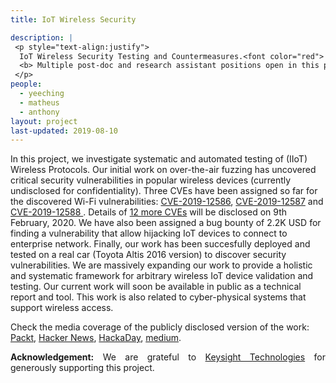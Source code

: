 ```yaml
---
title: IoT Wireless Security

description: |
 <p style="text-align:justify">
  IoT Wireless Security Testing and Countermeasures.<font color="red"> 
  <b> Multiple post-doc and research assistant positions open in this project starting as soon as possible.</b></font>
 </p>
people:
  - yeeching
  - matheus
  - anthony
layout: project
last-updated: 2019-08-10
---
```

<p style="text-align:justify">

In this project, we investigate systematic and automated testing 
of (IIoT) Wireless Protocols. Our initial work on over-the-air 
fuzzing has uncovered critical security vulnerabilities in popular 
wireless devices (currently undisclosed for confidentiality). Three 
CVEs have been assigned so far for the discovered Wi-Fi vulnerabilities: 
<a href="http://cve.mitre.org/cgi-bin/cvename.cgi?name=CVE-2019-12586" target="_blank">CVE-2019-12586</a>, 
<a href="http://cve.mitre.org/cgi-bin/cvename.cgi?name=CVE-2019-12587" target="_blank">CVE-2019-12587</a> and 
<a href="http://cve.mitre.org/cgi-bin/cvename.cgi?name=CVE-2019-12588" target="_blank">CVE-2019-12588 </a>. 
Details of <a href="https://asset-group.github.io/cves.html">12 more CVEs</a> 
will be disclosed on 9th February, 2020. We have also been assigned a bug 
bounty of 2.2K USD for finding a vulnerability that allow hijacking IoT 
devices to connect to enterprise network. Finally, our work has been 
succesfully deployed and tested on a real car (Toyota Altis 2016 version) 
to discover security vulnerabilities. We are massively expanding our work to 
provide a holistic and systematic framework for arbitrary wireless 
IoT device validation and testing. Our current work will soon be 
available in public as a technical report and tool. This work is 
also related to cyber-physical systems that support wireless access. 

Check the media coverage of the publicly disclosed version of the work: 
<a href="https://hub.packtpub.com/espressif-iot-devices-susceptible-to-wifi-vulnerabilities-can-allow-hijackers-to-crash-devices-connected-to-enterprise-networks/">Packt</a>, 
<a href="https://news.ycombinator.com/item?id=20867758">Hacker News</a>, 
<a href="https://hackaday.com/2019/09/05/esp8266-and-esp32-wifi-hacked/">HackaDay</a>, 
<a href="https://medium.com/supplyframe-hardware/framing-it-9-10-19-b7801da8d12f">medium</a>. 


</p>

<p style="text-align:justify">
<b>Acknowledgement:</b> We are grateful to 
<a href="https://www.keysight.com/us/en/home.html">Keysight Technologies</a> 
for generously supporting this project. 
</p>
